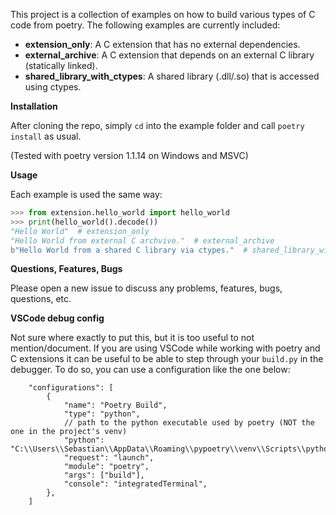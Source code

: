 This project is a collection of examples on how to build various types of C code
from poetry. The following examples are currently included:

- **extension_only**: A C extension that has no external dependencies.
- **external_archive**: A C extension that depends on an external C library
  (statically linked).
- **shared_library_with_ctypes**: A shared library (.dll/.so) that is accessed
  using ctypes.

**Installation**

After cloning the repo, simply `cd` into the example folder and call 
`poetry install` as usual. 

(Tested with poetry version 1.1.14 on Windows and MSVC)

**Usage**

Each example is used the same way:

```python
>>> from extension.hello_world import hello_world
>>> print(hello_world().decode())
"Hello World"  # extension_only
"Hello World from external C archvive."  # external_archive
b"Hello World from a shared C library via ctypes."  # shared_library_with_ctypes
```

**Questions, Features, Bugs**

Please open a new issue to discuss any problems, features, bugs, questions, etc.


**VSCode debug config**

Not sure where exactly to put this, but it is too useful to not mention/document. 
If you are using VSCode while working with poetry and C extensions it can be 
useful to be able to step through your `build.py` in the debugger. To do so, you
can use a configuration like the one below:

```
    "configurations": [
        {
            "name": "Poetry Build",
            "type": "python",
            // path to the python executable used by poetry (NOT the one in the project's venv)
            "python": "C:\\Users\\Sebastian\\AppData\\Roaming\\pypoetry\\venv\\Scripts\\python.exe",
            "request": "launch",
            "module": "poetry",
            "args": ["build"],
            "console": "integratedTerminal",
        },
    ]
```
